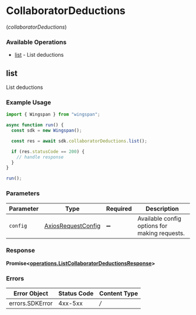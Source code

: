 # CollaboratorDeductions
(*collaboratorDeductions*)

### Available Operations

* [list](#list) - List deductions

## list

List deductions

### Example Usage

```typescript
import { Wingspan } from "wingspan";

async function run() {
  const sdk = new Wingspan();

  const res = await sdk.collaboratorDeductions.list();

  if (res.statusCode == 200) {
    // handle response
  }
}

run();
```

### Parameters

| Parameter                                                    | Type                                                         | Required                                                     | Description                                                  |
| ------------------------------------------------------------ | ------------------------------------------------------------ | ------------------------------------------------------------ | ------------------------------------------------------------ |
| `config`                                                     | [AxiosRequestConfig](https://axios-http.com/docs/req_config) | :heavy_minus_sign:                                           | Available config options for making requests.                |


### Response

**Promise<[operations.ListCollaboratorDeductionsResponse](../../sdk/models/operations/listcollaboratordeductionsresponse.md)>**
### Errors

| Error Object    | Status Code     | Content Type    |
| --------------- | --------------- | --------------- |
| errors.SDKError | 4xx-5xx         | */*             |

